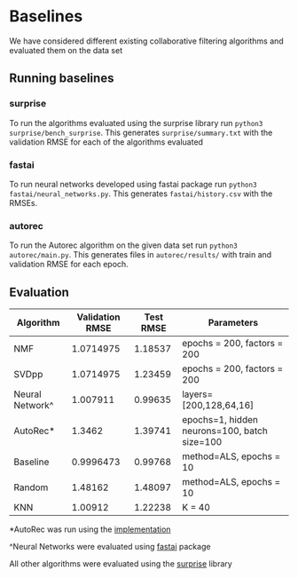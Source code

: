 
# Baselines
We have considered different existing collaborative filtering algorithms and evaluated them on the data set

## Running baselines
### surprise
To run the algorithms evaluated using the surprise library run `python3 surprise/bench_surprise`. This generates `surprise/summary.txt` with the validation RMSE for each of the algorithms evaluated

### fastai
To run neural networks developed using fastai package run `python3 fastai/neural_networks.py`. This generates `fastai/history.csv` with the RMSEs. 

### autorec
To run the Autorec algorithm on the given data set run `python3 autorec/main.py`. This generates files in `autorec/results/` with train and validation RMSE for each epoch.

## Evaluation
| Algorithm       | Validation RMSE | Test RMSE | Parameters                                   |
|-----------------|-----------------|-----------|----------------------------------------------|
| NMF             | 1.0714975       | 1.18537   | epochs = 200, factors = 200                  |
| SVDpp           | 1.0714975       | 1.23459   | epochs = 200, factors = 200                  |
| Neural Network^ | 1.007911        | 0.99635   | layers=[200,128,64,16]                       |
| AutoRec*         | 1.3462          | 1.39741   | epochs=1, hidden neurons=100, batch size=100 |
| Baseline        | 0.9996473       | 0.99768   | method=ALS, epochs = 10                      |
| Random          | 1.48162         | 1.48097   | method=ALS, epochs = 10                      |
| KNN             | 1.00912         | 1.22238   | K = 40                                       |

\*AutoRec was run using the [implementation](https://github.com/gtshs2/Autorec)

\^Neural Networks were evaluated using [fastai](https://pypi.org/project/fastai/) package

All other algorithms were evaluated using the [surprise](http://surpriselib.com/) library